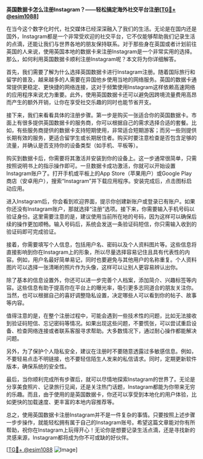 **英国数据卡怎么注册Instagram？——轻松搞定海外社交平台注册[[TG💪+ @esim1088](https://t.me/s/esim1088)]**

在当今这个数字化时代，社交媒体已经深深融入了我们的生活。无论是在国内还是国外，Instagram都是一个非常受欢迎的社交平台，它不仅能够帮助我们记录生活的点滴，还能让我们与世界各地的朋友保持联系。对于那些身在英国或者计划前往英国的人来说，使用英国本地的数据卡来注册Instagram是一个非常实用的选择。那么，如何利用英国数据卡顺利注册Instagram呢？本文将为你详细解答。

首先，我们需要了解为什么选择英国数据卡进行Instagram注册。随着国际旅行和留学的普及，越来越多的人需要在异国他乡使用当地的网络服务。英国的数据卡通常提供更稳定、更快捷的网络连接，这对于频繁使用Instagram这样依赖高速网络的应用程序来说尤为重要。此外，使用英国数据卡还可以避免因跨境流量费用高昂而产生的额外开销，让你在享受社交乐趣的同时也能节省开支。

接下来，我们来看看具体的注册步骤。第一步是购买一张适合你的英国数据卡。市面上有很多提供英国数据卡的服务商，你可以根据自己的需求选择合适的套餐。比如，有些服务商提供的数据卡支持短期使用，非常适合短期游客；而另一些则提供长期有效的服务，更适合留学生或长期居住者。购买时要注意检查是否包含足够的流量，并确认是否支持你的设备类型（如手机、平板等）。

购买到数据卡后，你需要将其激活并安装到你的设备上。这一步通常很简单，只需按照说明书上的指示操作即可。一旦数据卡成功激活，你就可以开始设置Instagram账户了。打开手机或平板上的App Store（苹果用户）或Google Play商店（安卓用户），搜索“Instagram”并下载应用程序。安装完成后，点击图标启动应用。

进入Instagram后，你会看到欢迎界面，提示你创建新账户或登录已有账户。如果你还没有Instagram账户，那就选择“注册”选项。接下来，你需要输入手机号码以验证身份。这里需要注意的是，建议使用当前所在地的号码，因为这样可以确保后续的操作更加顺畅。输入号码后，系统会发送一条验证码短信，你只需输入收到的验证码即可完成验证。

接着，你需要填写个人信息，包括用户名、密码以及个人资料图片等。这些信息将直接影响到你在Instagram上的形象，所以尽量选择容易记住且具有代表性的内容。例如，用户名最好简单易记，同时也要避免与其他用户的名称重复。个人资料图片可以选择一张清晰的照片作为头像，这样可以让别人更容易辨认出你。

除了基本的信息设置外，你还可以进一步完善个人档案，添加简介、兴趣标签等内容。这些信息有助于提高你在平台上的曝光率，吸引更多志同道合的朋友关注你。当然，也可以根据自己的喜好调整隐私设置，决定哪些人可以看到你的帖子、故事等内容。

值得注意的是，在整个注册过程中，可能会遇到一些技术性的问题，比如无法接收到验证码短信、忘记密码等情况。如果出现这些问题，不要慌张，可以尝试重启设备、检查网络连接或者联系客服寻求帮助。大多数情况下，通过耐心操作都能解决问题。

另外，为了保护个人隐私安全，建议在注册时不要随意透露过多敏感信息。例如，不要轻易点击不明链接，也不要轻信陌生人发来的私信请求。同时，定期更新软件版本，确保系统的安全性。

最后，当你顺利完成所有步骤后，就可以尽情地探索Instagram的世界了。无论是分享美食照片、记录旅行见闻，还是关注热门话题，Instagram都能为你带来无穷的乐趣。而且，由于使用的是英国数据卡，你还可以享受到本地化的用户体验，比如更快的加载速度、更丰富的本地内容推荐等。

总之，使用英国数据卡注册Instagram并不是一件复杂的事情。只要按照上述步骤一步步操作，就能轻松拥有属于自己的Instagram账号。希望这篇文章能对你有所帮助，祝你在Instagram上玩得开心！无论你是想要记录生活点滴，还是寻找新的灵感来源，Instagram都将成为你不可或缺的好伙伴。

[[TG💪+ @esim1088](https://t.me/s/esim1088) ![Image](https://i.postimg.cc/4NQfJmqS/Snipaste-2025-05-13-00-14-12.png)]